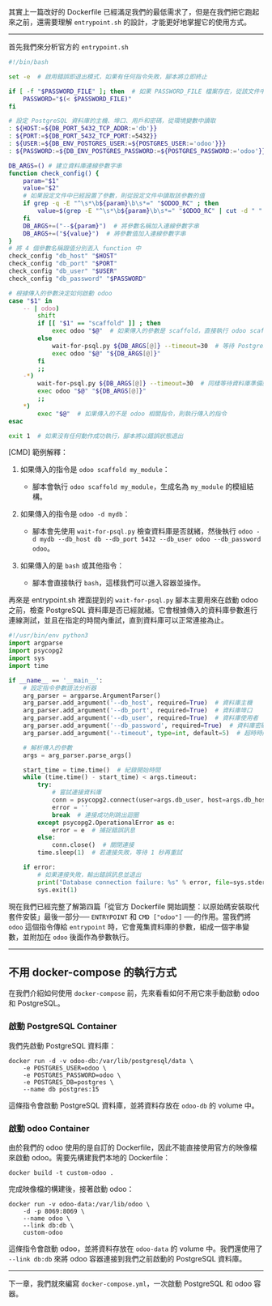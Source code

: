其實上一篇改好的 Dockerfile 已經滿足我們的最低需求了，但是在我們把它跑起來之前，還需要理解 `entrypoint.sh` 的設計，才能更好地掌握它的使用方式。

---

首先我們來分析官方的 `entrypoint.sh`

```bash
#!/bin/bash

set -e  # 啟用錯誤即退出模式，如果有任何指令失敗，腳本將立即終止

if [ -f "$PASSWORD_FILE" ]; then  # 如果 PASSWORD_FILE 檔案存在，從該文件中讀取密碼
    PASSWORD="$(< $PASSWORD_FILE)"
fi

# 設定 PostgreSQL 資料庫的主機、埠口、用戶和密碼，從環境變數中讀取
: ${HOST:=${DB_PORT_5432_TCP_ADDR:='db'}}
: ${PORT:=${DB_PORT_5432_TCP_PORT:=5432}}
: ${USER:=${DB_ENV_POSTGRES_USER:=${POSTGRES_USER:='odoo'}}}
: ${PASSWORD:=${DB_ENV_POSTGRES_PASSWORD:=${POSTGRES_PASSWORD:='odoo'}}}

DB_ARGS=() # 建立資料庫連線參數字串
function check_config() {
    param="$1"
    value="$2"
    # 如果設定文件中已經設置了參數，則從設定文件中讀取該參數的值
    if grep -q -E "^\s*\b${param}\b\s*=" "$ODOO_RC" ; then       
        value=$(grep -E "^\s*\b${param}\b\s*=" "$ODOO_RC" | cut -d " " -f3 | sed 's/["\n\r]//g')
    fi
    DB_ARGS+=("--${param}")  # 將參數名稱加入連線參數字串
    DB_ARGS+=("${value}")  # 將參數值加入連線參數字串
}
# 將 4 個參數名稱跟值分別丟入 function 中
check_config "db_host" "$HOST"
check_config "db_port" "$PORT"
check_config "db_user" "$USER"
check_config "db_password" "$PASSWORD"

# 根據傳入的參數決定如何啟動 odoo
case "$1" in
    -- | odoo)
        shift
        if [[ "$1" == "scaffold" ]] ; then
            exec odoo "$@"  # 如果傳入的參數是 scaffold，直接執行 odoo scaffold 命令
        else
            wait-for-psql.py ${DB_ARGS[@]} --timeout=30  # 等待 PostgreSQL 就緒，然後啟動 odoo
            exec odoo "$@" "${DB_ARGS[@]}"
        fi
        ;;
    -*)
        wait-for-psql.py ${DB_ARGS[@]} --timeout=30  # 同樣等待資料庫準備就緒，然後啟動 odoo
        exec odoo "$@" "${DB_ARGS[@]}"
        ;;
    *)
        exec "$@"  # 如果傳入的不是 odoo 相關指令，則執行傳入的指令
esac

exit 1  # 如果沒有任何動作成功執行，腳本將以錯誤狀態退出
```

[CMD] 範例解釋：
1. 如果傳入的指令是 `odoo scaffold my_module`：
    - 腳本會執行 `odoo scaffold my_module`，生成名為 `my_module` 的模組結構。

2. 如果傳入的指令是 `odoo -d mydb`：
    - 腳本會先使用 `wait-for-psql.py` 檢查資料庫是否就緒，然後執行 `odoo -d mydb --db_host db --db_port 5432 --db_user odoo --db_password odoo`。

3. 如果傳入的是 `bash` 或其他指令：
    - 腳本會直接執行 `bash`，這樣我們可以進入容器並操作。


再來是 entrypoint.sh 裡面提到的 `wait-for-psql.py` 腳本主要用來在啟動 odoo 之前，檢查 PostgreSQL 資料庫是否已經就緒。它會根據傳入的資料庫參數進行連線測試，並且在指定的時間內重試，直到資料庫可以正常連接為止。

```python
#!/usr/bin/env python3
import argparse
import psycopg2
import sys
import time

if __name__ == '__main__':
    # 設定指令參數語法分析器
    arg_parser = argparse.ArgumentParser()
    arg_parser.add_argument('--db_host', required=True)  # 資料庫主機
    arg_parser.add_argument('--db_port', required=True)  # 資料庫埠口
    arg_parser.add_argument('--db_user', required=True)  # 資料庫使用者
    arg_parser.add_argument('--db_password', required=True)  # 資料庫密碼
    arg_parser.add_argument('--timeout', type=int, default=5)  # 超時時間，預設為5秒

    # 解析傳入的參數
    args = arg_parser.parse_args()

    start_time = time.time()  # 紀錄開始時間
    while (time.time() - start_time) < args.timeout:
        try:
            # 嘗試連接資料庫
            conn = psycopg2.connect(user=args.db_user, host=args.db_host, port=args.db_port, password=args.db_password, dbname='postgres')
            error = ''
            break  # 連接成功則跳出迴圈
        except psycopg2.OperationalError as e:
            error = e  # 捕捉錯誤訊息
        else:
            conn.close()  # 關閉連接
        time.sleep(1)  # 若連接失敗，等待 1 秒再重試

    if error:
        # 如果連接失敗，輸出錯誤訊息並退出
        print("Database connection failure: %s" % error, file=sys.stderr)
        sys.exit(1)
```

現在我們已經完整了解第四篇「從官方 Dockerfile 開始調整：以原始碼安裝取代套件安裝」最後一部分── `ENTRYPOINT` 和 `CMD ["odoo"]` ──的作用。當我們將 `odoo` 這個指令傳給 `entrypoint` 時，它會蒐集資料庫的參數，組成一個字串變數，並附加在 `odoo` 後面作為參數執行。

---

## 不用 docker-compose 的執行方式

在我們介紹如何使用 `docker-compose` 前，先來看看如何不用它來手動啟動 odoo 和 PostgreSQL。

### 啟動 PostgreSQL Container

我們先啟動 PostgreSQL 資料庫：

```
docker run -d -v odoo-db:/var/lib/postgresql/data \
    -e POSTGRES_USER=odoo \
    -e POSTGRES_PASSWORD=odoo \
    -e POSTGRES_DB=postgres \
    --name db postgres:15
```

這條指令會啟動 PostgreSQL 資料庫，並將資料存放在 `odoo-db` 的 volume 中。

### 啟動 odoo Container

由於我們的 odoo 使用的是自訂的 Dockerfile，因此不能直接使用官方的映像檔來啟動 odoo。需要先構建我們本地的 Dockerfile：

    docker build -t custom-odoo .

完成映像檔的構建後，接著啟動 odoo：

```
docker run -v odoo-data:/var/lib/odoo \
    -d -p 8069:8069 \
    --name odoo \
    --link db:db \
    custom-odoo
```

這條指令會啟動 odoo，並將資料存放在 `odoo-data` 的 volume 中。我們還使用了 `--link db:db` 來將 odoo 容器連接到我們之前啟動的 PostgreSQL 資料庫。

---

下一章，我們就來編寫 `docker-compose.yml`，一次啟動 PostgreSQL 和 odoo 容器。

